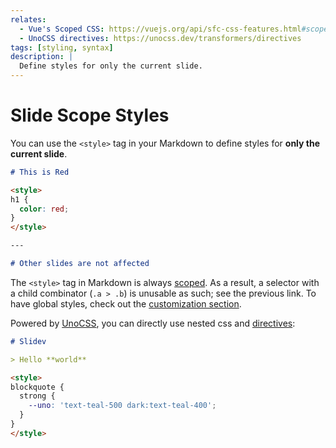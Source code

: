 ```yaml
---
relates:
  - Vue's Scoped CSS: https://vuejs.org/api/sfc-css-features.html#scoped-css
  - UnoCSS directives: https://unocss.dev/transformers/directives
tags: [styling, syntax]
description: |
  Define styles for only the current slide.
---
```


# Slide Scope Styles

You can use the `<style>` tag in your Markdown to define styles for **only the current slide**.

```md
# This is Red

<style>
h1 {
  color: red;
}
</style>

---

# Other slides are not affected
```

The `<style>` tag in Markdown is always [scoped](https://vuejs.org/api/sfc-css-features.html#scoped-css). As a result, a selector with a child combinator (`.a > .b`) is unusable as such; see the previous link. To have global styles, check out the [customization section](/custom/directory-structure#style).

Powered by [UnoCSS](/custom/config-unocss), you can directly use nested css and [directives](https://unocss.dev/transformers/directives):

```md
# Slidev

> Hello **world**

<style>
blockquote {
  strong {
    --uno: 'text-teal-500 dark:text-teal-400';
  }
}
</style>
```
